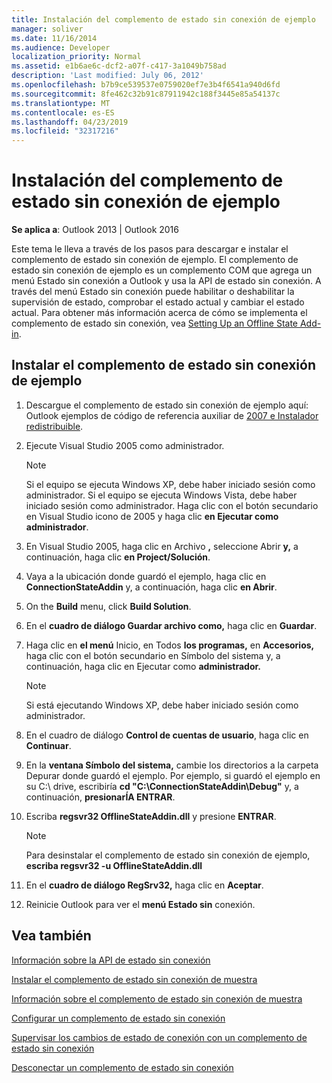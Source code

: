 ```yaml
---
title: Instalación del complemento de estado sin conexión de ejemplo
manager: soliver
ms.date: 11/16/2014
ms.audience: Developer
localization_priority: Normal
ms.assetid: e1b6ae6c-dcf2-a07f-c417-3a1049b758ad
description: 'Last modified: July 06, 2012'
ms.openlocfilehash: b7b9ce539537e0759020ef7e3b4f6541a940d6fd
ms.sourcegitcommit: 8fe462c32b91c87911942c188f3445e85a54137c
ms.translationtype: MT
ms.contentlocale: es-ES
ms.lasthandoff: 04/23/2019
ms.locfileid: "32317216"
---
```

# <a name="installing-the-sample-offline-state-add-in"></a>Instalación del complemento de estado sin conexión de ejemplo

  
  
**Se aplica a**: Outlook 2013 | Outlook 2016 
  
Este tema le lleva a través de los pasos para descargar e instalar el complemento de estado sin conexión de ejemplo. El complemento de estado sin conexión de ejemplo  es un complemento COM que agrega un menú Estado sin conexión a Outlook y usa la API de estado sin conexión. A través del menú Estado sin conexión puede habilitar o deshabilitar la supervisión de estado, comprobar el estado actual y cambiar el estado actual. Para obtener más información acerca de cómo se implementa el complemento de estado sin conexión, vea [Setting Up an Offline State Add-in](setting-up-an-offline-state-add-in.md).
  
## <a name="install-the-sample-offline-state-add-in"></a>Instalar el complemento de estado sin conexión de ejemplo

1. Descargue el complemento de estado sin conexión de ejemplo aquí: Outlook ejemplos de código de referencia auxiliar de [2007 e Instalador redistribuible](https://www.microsoft.com/en-us/download/details.aspx?id=24102).
    
2. Ejecute Visual Studio 2005 como administrador.
    
    > [!NOTE]
    > Si el equipo se ejecuta Windows XP, debe haber iniciado sesión como administrador. Si el equipo se ejecuta Windows Vista, debe haber iniciado sesión como administrador. Haga clic con el botón secundario en Visual Studio icono de 2005 y haga clic **en Ejecutar como administrador**. 
  
3. En Visual Studio 2005, haga clic en Archivo **,** seleccione Abrir **y,** a continuación, haga clic **en Project/Solución**.
    
4. Vaya a la ubicación donde guardó el ejemplo, haga clic en **ConnectionStateAddin** y, a continuación, haga clic **en Abrir**.
    
5. On the **Build** menu, click **Build Solution**.
    
6. En el **cuadro de diálogo Guardar archivo como,** haga clic en **Guardar**.
    
7. Haga clic en **el menú** Inicio, en Todos **los programas,** en **Accesorios,** haga clic con el botón secundario en Símbolo del sistema y, a continuación, haga clic en Ejecutar como **administrador.**
    
    > [!NOTE]
    > Si está ejecutando Windows XP, debe haber iniciado sesión como administrador. 
  
8. En el cuadro de diálogo **Control de cuentas de usuario**, haga clic en **Continuar**.
    
9. En la **ventana Símbolo del sistema,** cambie los directorios a la carpeta Depurar donde guardó el ejemplo. Por ejemplo, si guardó el ejemplo en su C:\ drive, escribiría **cd "C:\ConnectionStateAddin\Debug"** y, a continuación, **presionarÍA ENTRAR**. 
    
10. Escriba **regsvr32 OfflineStateAddin.dll** y presione **ENTRAR**. 
    
    > [!NOTE]
    > Para desinstalar el complemento de estado sin conexión de ejemplo, **escriba regsvr32 -u OfflineStateAddin.dll**
  
11. En el **cuadro de diálogo RegSrv32,** haga clic en **Aceptar**.
    
12. Reinicie Outlook para ver el **menú Estado sin** conexión. 
    
## <a name="see-also"></a>Vea también



[Información sobre la API de estado sin conexión](about-the-offline-state-api.md)
  
[Instalar el complemento de estado sin conexión de muestra](installing-the-sample-offline-state-add-in.md)
  
[Información sobre el complemento de estado sin conexión de muestra](about-the-sample-offline-state-add-in.md)
  
[Configurar un complemento de estado sin conexión](setting-up-an-offline-state-add-in.md)
  
[Supervisar los cambios de estado de conexión con un complemento de estado sin conexión](monitoring-connection-state-changes-using-an-offline-state-add-in.md)
  
[Desconectar un complemento de estado sin conexión](disconnecting-an-offline-state-add-in.md)

